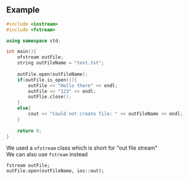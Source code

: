 ## Example
```C++
#include <iostream>
#include <fstream>

using namespace std;

int main(){
	ofstream outFile;
	string outFileName = "text.txt";
  
	outFile.open(outFileName);
	if(outFile.is_open()){
		outFile << "Hello there" << endl;
		outFile << "123" << endl;
		outFlie.close();
	}
	else{
		cout << "Could not create file: " << outFileName << endl;
	}
	
	return 0;
}
```
We used a `ofstream` class which is short for "out file stream"  
We can also use `fstream` instead
```
fstream outFile;
outFile.open(outFileName, ios::out);
```
